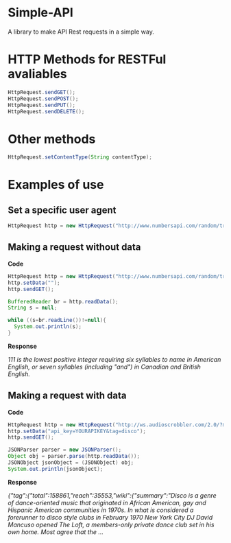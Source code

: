 # Simple-API
A library to make API Rest requests in a simple way.

# HTTP Methods for RESTFul avaliables
```java
HttpRequest.sendGET();
HttpRequest.sendPOST();
HttpRequest.sendPUT();
HttpRequest.sendDELETE();
```

# Other methods
```java
HttpRequest.setContentType(String contentType);
```

# Examples of use

## Set a specific user agent
```java
HttpRequest http = new HttpRequest("http://www.numbersapi.com/random/trivia/", "Mozilla/5.0 (Windows NT 6.1; Win64; x64; rv:47.0) Gecko/20100101 Firefox/47.0");
```

## Making a request without data

**Code**
```java
HttpRequest http = new HttpRequest("http://www.numbersapi.com/random/trivia/");
http.setData("");
http.sendGET();

BufferedReader br = http.readData();
String s = null;

while ((s=br.readLine())!=null){
  System.out.println(s);
}
```

**Response**

*111 is the lowest positive integer requiring six syllables to name in American English, or seven syllables (including "and") in Canadian and British English.*

## Making a request with data

**Code**
```java
HttpRequest http = new HttpRequest("http://ws.audioscrobbler.com/2.0/?method=tag.getinfo&format=json");
http.setData("api_key=YOURAPIKEY&tag=disco");
http.sendGET();

JSONParser parser = new JSONParser();
Object obj = parser.parse(http.readData());
JSONObject jsonObject = (JSONObject) obj;
System.out.println(jsonObject);
```
**Response**

*{"tag":{"total":158861,"reach":35553,"wiki":{"summary":"Disco is a genre of dance-oriented music that originated in African American, gay and Hispanic American communities in 1970s. In what is considered a forerunner to disco style clubs in February 1970 New York City DJ David Mancuso opened The Loft, a members-only private dance club set in his own home. Most agree that the ...*
